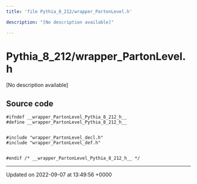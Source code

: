 ```yaml
---
title: 'file Pythia_8_212/wrapper_PartonLevel.h'

description: "[No description available]"

---
```


# Pythia_8_212/wrapper_PartonLevel.h



[No description available]




## Source code

```
#ifndef __wrapper_PartonLevel_Pythia_8_212_h__
#define __wrapper_PartonLevel_Pythia_8_212_h__


#include "wrapper_PartonLevel_decl.h"
#include "wrapper_PartonLevel_def.h"


#endif /* __wrapper_PartonLevel_Pythia_8_212_h__ */
```


-------------------------------

Updated on 2022-09-07 at 13:49:56 +0000
